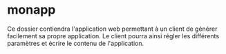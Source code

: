 monapp
======
Ce dossier contiendra l'application web permettant à un client de générer facilement sa propre application. Le client pourra ainsi régler les différents paramètres et écrire le contenu de l'application.
